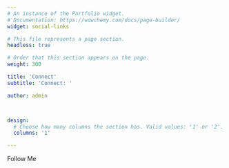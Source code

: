 ```yaml
---
# An instance of the Portfolio widget.
# Documentation: https://wowchemy.com/docs/page-builder/
widget: social-links

# This file represents a page section.
headless: true

# Order that this section appears on the page.
weight: 300

title: 'Connect'
subtitle: 'Connect: '

author: admin



design:
  # Choose how many columns the section has. Valid values: '1' or '2'.
  columns: '1'

---
```

Follow Me
